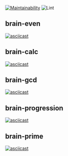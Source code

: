 [![Maintainability](https://api.codeclimate.com/v1/badges/95c8dc43792c3416d0d3/maintainability)](https://codeclimate.com/github/Al-Fro/frontend-project-lvl1/maintainability)
![Lint](https://github.com/Al-Fro/frontend-project-lvl1/workflows/Lint/badge.svg)

## brain-even
[![asciicast](https://asciinema.org/a/LsEdIqqCBYZLcDaRVhHv2iFtt.svg)](https://asciinema.org/a/LsEdIqqCBYZLcDaRVhHv2iFtt)

## brain-calc
[![asciicast](https://asciinema.org/a/mqf3nVwhedwx9UBN4PUX2XzWV.svg)](https://asciinema.org/a/mqf3nVwhedwx9UBN4PUX2XzWV)

## brain-gcd
[![asciicast](https://asciinema.org/a/jXaWqyL6zWyh7pkufcLEQyz1T.svg)](https://asciinema.org/a/jXaWqyL6zWyh7pkufcLEQyz1T)

## brain-progression
[![asciicast](https://asciinema.org/a/EUAUhPI8ak4v8Fpw3tt4bxVWk.svg)](https://asciinema.org/a/EUAUhPI8ak4v8Fpw3tt4bxVWk)

## brain-prime
[![asciicast](https://asciinema.org/a/iFj1U0pycDif0wayKHQP33oyk.svg)](https://asciinema.org/a/iFj1U0pycDif0wayKHQP33oyk)